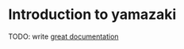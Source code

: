 # Introduction to yamazaki

TODO: write [great documentation](http://jacobian.org/writing/great-documentation/what-to-write/)
